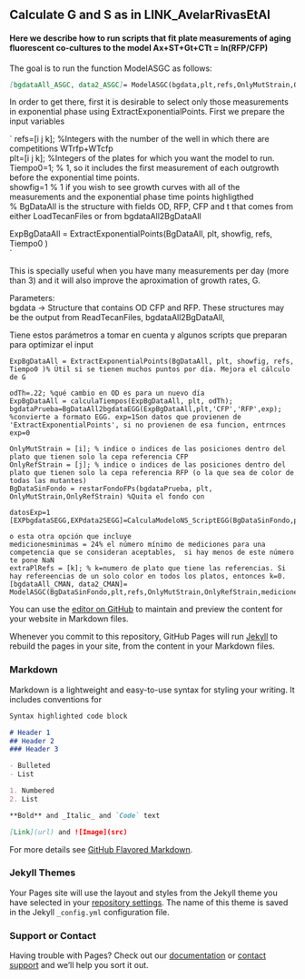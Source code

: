 ## Calculate G and S as in LINK_AvelarRivasEtAl

#### Here we describe how to run scripts that fit plate measurements of aging fluorescent co-cultures to the model Ax+ST+Gt+CTt = ln(RFP/CFP)  

The goal is to run the function ModelASGC as follows:  

```markdown
[bgdataAll_ASGC, data2_ASGC]= ModelASGC(bgdata,plt,refs,OnlyMutStrain,OnlyRefStrain,medicionesminimas,datExtExponential,extraPlRefs);
```

In order to get there, first it is desirable to select only those measurements in exponential phase using ExtractExponentialPoints. First we prepare the input variables

`
    refs=[i j k]; %Integers with the number of the well in which there are competitions WTrfp+WTcfp  
    plt=[i j k]; %Integers of the plates for which you want the model to run.  
    Tiempo0=1; % 1, so it includes the first measurement of each outgrowth before the exponential time points.  
    showfig=1 % 1 if you wish to see growth curves with all of the measurements and the exponential phase time points highligthed  
    % BgDataAll is the structure with fields OD, RFP, CFP and t that comes from either LoadTecanFiles or from bgdataAll2BgDataAll  
    
ExpBgDataAll = ExtractExponentialPoints(BgDataAll, plt, showfig, refs, Tiempo0 )  
`
  
This is specially useful when you have many measurements per day (more than 3) and it will also improve the aproximation of growth rates, G.



Parameters:  
bgdata -> Structure that contains OD CFP and RFP. These structures may be the output from ReadTecanFiles, bgdataAll2BgDataAll, 

Tiene estos parámetros a tomar en cuenta y algunos scripts que preparan para optimizar el input

    

    ExpBgDataAll = ExtractExponentialPoints(BgDataAll, plt, showfig, refs, Tiempo0 )% Útil si se tienen muchos puntos por día. Mejora el cálculo de G

    odTh=.22; %qué cambio en OD es para un nuevo día
    ExpBgDataAll = calculaTiempos(ExpBgDataAll, plt, odTh);
    bgdataPrueba=BgDataAll2bgdataEGG(ExpBgDataAll,plt,'CFP','RFP',exp); %convierte a formato EGG. exp=1Son datos que provienen de 'ExtractExponentialPoints', si no provienen de esa funcion, entrnces exp=0
    
    OnlyMutStrain = [i]; % indice o indices de las posiciones dentro del plato que tienen solo la cepa referencia CFP
    OnlyRefStrain = [j]; % indice o indices de las posiciones dentro del plato que tienen solo la cepa referencia RFP (o la que sea de color de todas las mutantes)
    BgDataSinFondo = restarFondoFPs(bgdataPrueba, plt, OnlyMutStrain,OnlyRefStrain) %Quita el fondo con 

    datosExp=1
    [EXPbgdataSEGG,EXPdata2SEGG]=CalculaModeloNS_ScriptEGG(BgDataSinFondo,plt,refs,OnlyMutStrain,OnlyRefStrain,datosExp);
    
    o esta otra opción que incluye 
    medicionesminimas = 24% el número mínimo de mediciones para una competencia que se consideran aceptables,  si hay menos de este número te pone NaN
    extraPlRefs = [k]; % k=numero de plato que tiene las referencias. Si hay refereencias de un solo color en todos los platos, entonces k=0.
    [bgdataAll_CMAN, data2_CMAN]= ModelASGC(BgDataSinFondo,plt,refs,OnlyMutStrain,OnlyRefStrain,medicionesminimas,datExtExponential,extraPlRefs);

You can use the [editor on GitHub](https://github.com/AbrahamAvelar/LinearModelCLS/edit/master/README.md) to maintain and preview the content for your website in Markdown files.

Whenever you commit to this repository, GitHub Pages will run [Jekyll](https://jekyllrb.com/) to rebuild the pages in your site, from the content in your Markdown files.

### Markdown

Markdown is a lightweight and easy-to-use syntax for styling your writing. It includes conventions for

```markdown
Syntax highlighted code block

# Header 1
## Header 2
### Header 3

- Bulleted
- List

1. Numbered
2. List

**Bold** and _Italic_ and `Code` text

[Link](url) and ![Image](src)
```

For more details see [GitHub Flavored Markdown](https://guides.github.com/features/mastering-markdown/).

### Jekyll Themes

Your Pages site will use the layout and styles from the Jekyll theme you have selected in your [repository settings](https://github.com/AbrahamAvelar/LinearModelCLS/settings). The name of this theme is saved in the Jekyll `_config.yml` configuration file.

### Support or Contact

Having trouble with Pages? Check out our [documentation](https://help.github.com/categories/github-pages-basics/) or [contact support](https://github.com/contact) and we’ll help you sort it out.
